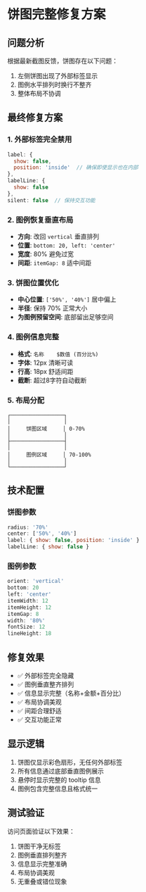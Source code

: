 # 饼图完整修复方案

## 问题分析
根据最新截图反馈，饼图存在以下问题：
1. 左侧饼图出现了外部标签显示
2. 图例水平排列时换行不整齐
3. 整体布局不协调

## 最终修复方案

### 1. 外部标签完全禁用
```javascript
label: {
  show: false,
  position: 'inside'  // 确保即使显示也在内部
},
labelLine: {
  show: false
},
silent: false  // 保持交互功能
```

### 2. 图例恢复垂直布局
- **方向**: 改回 `vertical` 垂直排列
- **位置**: `bottom: 20, left: 'center'`
- **宽度**: 80% 避免过宽
- **间距**: `itemGap: 8` 适中间距

### 3. 饼图位置优化
- **中心位置**: `['50%', '40%']` 居中偏上
- **半径**: 保持 70% 正常大小
- **为图例预留空间**: 底部留出足够空间

### 4. 图例信息完整
- **格式**: `名称    $数值 (百分比%)`
- **字体**: 12px 清晰可读
- **行高**: 18px 舒适间距
- **截断**: 超过8字符自动截断

### 5. 布局分配
```
┌─────────────────┐
│                 │
│     饼图区域     │ 0-70%
│                 │
├─────────────────┤
│                 │
│     图例区域     │ 70-100%
│                 │
└─────────────────┘
```

## 技术配置

### 饼图参数
```javascript
radius: '70%'
center: ['50%', '40%']
label: { show: false, position: 'inside' }
labelLine: { show: false }
```

### 图例参数
```javascript
orient: 'vertical'
bottom: 20
left: 'center'
itemWidth: 12
itemHeight: 12
itemGap: 8
width: '80%'
fontSize: 12
lineHeight: 18
```

## 修复效果
- ✅ 外部标签完全隐藏
- ✅ 图例垂直整齐排列
- ✅ 信息显示完整（名称+金额+百分比）
- ✅ 布局协调美观
- ✅ 间距合理舒适
- ✅ 交互功能正常

## 显示逻辑
1. 饼图仅显示彩色扇形，无任何外部标签
2. 所有信息通过底部垂直图例展示
3. 悬停时显示完整的 tooltip 信息
4. 图例包含完整信息且格式统一

## 测试验证
访问页面验证以下效果：
1. 饼图干净无标签
2. 图例垂直排列整齐
3. 信息显示完整准确
4. 布局协调美观
5. 无重叠或错位现象 